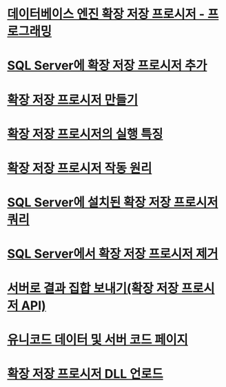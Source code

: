 # [데이터베이스 엔진 확장 저장 프로시저 - 프로그래밍](database-engine-extended-stored-procedures-programming.md)
# [SQL Server에 확장 저장 프로시저 추가](adding-an-extended-stored-procedure-to-sql-server.md)
# [확장 저장 프로시저 만들기](creating-extended-stored-procedures.md)
# [확장 저장 프로시저의 실행 특징](execution-characteristics-of-extended-stored-procedures.md)
# [확장 저장 프로시저 작동 원리](how-extended-stored-procedures-work.md)
# [SQL Server에 설치된 확장 저장 프로시저 쿼리](querying-extended-stored-procedures-installed-in-sql-server.md)
# [SQL Server에서 확장 저장 프로시저 제거](removing-an-extended-stored-procedure-from-sql-server.md)
# [서버로 결과 집합 보내기(확장 저장 프로시저 API)](sending-result-sets-to-the-server-extended-stored-procedure-api.md)
# [유니코드 데이터 및 서버 코드 페이지](unicode-data-and-server-code-pages.md)
# [확장 저장 프로시저 DLL 언로드](unloading-an-extended-stored-procedure-dll.md)
